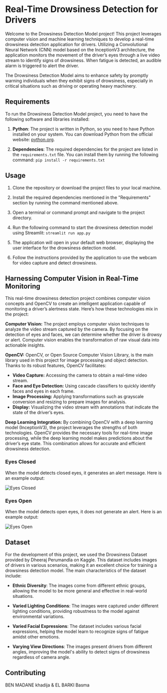 # Real-Time Drowsiness Detection for Drivers

Welcome to the Drowsiness Detection Model project! This project leverages computer vision and machine learning techniques to develop a real-time drowsiness detection application for drivers. Utilizing a Convolutional Neural Network (CNN) model based on the InceptionV3 architecture, the application monitors the movement of the driver’s eyes through a live video stream to identify signs of drowsiness. When fatigue is detected, an audible alarm is triggered to alert the driver.

The Drowsiness Detection Model aims to enhance safety by promptly warning individuals when they exhibit signs of drowsiness, especially in critical situations such as driving or operating heavy machinery.

## Requirements

To run the Drowsiness Detection Model project, you need to have the following software and libraries installed:

1. **Python**: The project is written in Python, so you need to have Python installed on your system. You can download Python from the official website: [python.org](https://www.python.org/).

2. **Dependencies**: The required dependencies for the project are listed in the `requirements.txt` file. You can install them by running the following command:
`pip install -r requirements.txt`

## Usage

1. Clone the repository or download the project files to your local machine.

2. Install the required dependencies mentioned in the "Requirements" section by running the command mentioned above.

3. Open a terminal or command prompt and navigate to the project directory.

4. Run the following command to start the drowsiness detection model using Streamlit:
`streamlit run app.py`


5. The application will open in your default web browser, displaying the user interface for the drowsiness detection model.

6. Follow the instructions provided by the application to use the webcam for video capture and detect drowsiness.

## Harnessing Computer Vision in Real-Time Monitoring

This real-time drowsiness detection project combines computer vision concepts and OpenCV to create an intelligent application capable of monitoring a driver’s alertness state. Here’s how these technologies mix in the project:

**Computer Vision:** The project employs computer vision techniques to analyze the video stream captured by the camera. By focusing on the detection of eyes and faces, we can determine whether the driver is drowsy or alert. Computer vision enables the transformation of raw visual data into actionable insights.

**OpenCV:** OpenCV, or Open Source Computer Vision Library, is the main library used in this project for image processing and object detection. Thanks to its robust features, OpenCV facilitates:

- **Video Capture:** Accessing the camera to obtain a real-time video stream.
- **Face and Eye Detection:** Using cascade classifiers to quickly identify faces and eyes in each frame.
- **Image Processing:** Applying transformations such as grayscale conversion and resizing to prepare images for analysis.
- **Display:** Visualizing the video stream with annotations that indicate the state of the driver’s eyes.

**Deep Learning Integration:** By combining OpenCV with a deep learning model (InceptionV3), the project leverages the strengths of both technologies. OpenCV provides the necessary tools for real-time image processing, while the deep learning model makes predictions about the driver’s eye state. This combination allows for accurate and efficient drowsiness detection.


### Eyes Closed

When the model detects closed eyes, it generates an alert message. Here is an example output:

![Eyes Closed](images/closed_eyes.png)

### Eyes Open

When the model detects open eyes, it does not generate an alert. Here is an example output:

![Eyes Open](images/open_eyes.png)

## Dataset

For the development of this project, we used the Drowsiness Dataset provided by Dheeraj Perumandla on Kaggle. This dataset includes images of drivers in various scenarios, making it an excellent choice for training a drowsiness detection model. The main characteristics of the dataset include:

- **Ethnic Diversity**: The images come from different ethnic groups, allowing the model to be more general and effective in real-world situations.

- **Varied Lighting Conditions**: The images were captured under different lighting conditions, providing robustness to the model against environmental variations.

- **Varied Facial Expressions**: The dataset includes various facial expressions, helping the model learn to recognize signs of fatigue amidst other emotions.

- **Varying View Directions**: The images present drivers from different angles, improving the model's ability to detect signs of drowsiness regardless of camera angle.
## Contributing
BEN MADANE khadija & EL BARKI Basma
